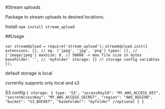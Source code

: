 #Stream uploads

Package to stream uploads to desired locations.

Install
`npm install stream_upload`

##Usage


`var streamUpload = require('stream_upload');`
`streamUpload.init({
    extensions: [], // eg. ['jpeg', 'jpg', 'png']
    types: [], // ['image/jpeg']
    maxSize: 0, // 50000 -> max file size in bytes
    baseFolder: '', // 'myFolder'
    storage: {} // storage config variables
});`

default storage is local

currently supports only local and s3

S3 config 
`{
    storage: {
        type: 'S3',
        "accessKeyId": "MY_AWS_ACCESS_KEY",
        "secretAccessKey": "MY_AWS_ACCESS_SECRET",
        "region": "AWS_REGION",
        "bucket": "S3_BUCKET",
        "baseFolder": "myfolder" //optional
    }
}`
